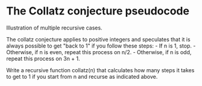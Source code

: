 # The Collatz conjecture pseudocode

Illustration of multiple recursive cases.

The collatz conjecture applies to positive integers and speculates that it is always possible to get "back to 1" if you follow these steps:
    - If n is 1, stop.
    - Otherwise, if n is even, repeat this process on n/2.
    - Otherwise, if n is odd, repeat this process on 3n + 1.

Write a recursive function collatz(n) that calculates how many steps it takes to get to 1 if you start from n and recurse as indicated above.